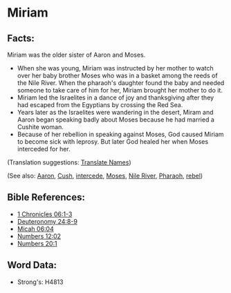 # Miriam #

## Facts: ##

Miriam was the older sister of Aaron and Moses.

* When she was young, Miriam was instructed by her mother to watch over her baby brother Moses who was in a basket among the reeds of the Nile River. When the pharaoh's daughter found the baby and needed someone to take care of him for her, Miriam brought her mother to do it.
* Miriam led the Israelites in a dance of joy and thanksgiving after they had escaped from the Egyptians by crossing the Red Sea.
* Years later as the Israelites were wandering in the desert, Miram and Aaron began speaking badly about Moses because he had married a Cushite woman.
* Because of her rebellion in speaking against Moses, God caused Miriam to become sick with leprosy. But later God healed her when Moses interceded for her.

(Translation suggestions: [Translate Names](rc://en/ta/man/translate/translate-names))

(See also: [Aaron](../names/aaron.md), [Cush](../names/cush.md), [intercede](../kt/intercede.md), [Moses](../names/moses.md), [Nile River](../names/nileriver.md), [Pharaoh](../names/pharaoh.md), [rebel](../other/rebel.md))

## Bible References: ##

* [1 Chronicles 06:1-3](rc://en/tn/help/1ch/06/01)
* [Deuteronomy 24:8-9](rc://en/tn/help/deu/24/08)
* [Micah 06:04](rc://en/tn/help/mic/06/04)
* [Numbers 12:02](rc://en/tn/help/num/12/02)
* [Numbers 20:1](rc://en/tn/help/num/20/01)

## Word Data: ##

* Strong's: H4813

